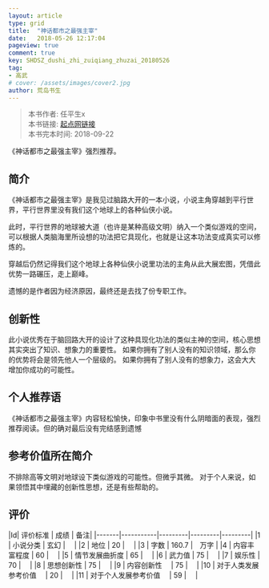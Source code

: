 ```yaml
---
layout: article
type: grid
title:  "神话都市之最强主宰"
date:   2018-05-26 12:17:04
pageview: true
comment: true
key: SHDSZ_dushi_zhi_zuiqiang_zhuzai_20180526
tag:
- 高武
# cover: /assets/images/cover2.jpg
author: 荒岛书生
---
```


> 本书作者:  任平生x  
> 本书链接:  [起点网链接](https://www.qidian.com.tw/books/1011075308)  
> 本书完本时间: 2018-09-22

《神话都市之最强主宰》强烈推荐。
<!---more--->

## 简介
《神话都市之最强主宰》是我见过脑路大开的一本小说，小说主角穿越到平行世界，平行世界里没有我们这个地球上的各种仙侠小说。

此时，平行世界的地球被大道（也许是某种高级文明）纳入一个类似游戏的空间，可以根据人类脑海里所设想的功法把它具现化，也就是让这本功法变成真实可以修炼的。

穿越后仍然记得我们这个地球上各种仙侠小说里功法的主角从此大展宏图，凭借此优势一路碾压，走上巅峰。

遗憾的是作者因为经济原因，最终还是去找了份专职工作。

## 创新性
此小说优秀在于脑回路大开的设计了这种具现化功法的类似主神的空间，核心思想其实突出了知识、想象力的重要性。
如果你拥有了别人没有的知识领域，那么你的优势将会是领先他人一个层级的。
如果你拥有了别人没有的想象力，这会大大增加你成功的可能性。

## 个人推荐语
《神话都市之最强主宰》内容轻松愉快，印象中书里没有什么阴暗面的表现，强烈推荐阅读。但的确对最后没有完结感到遗憾

## 参考价值所在简介
不排除高等文明对地球设下类似游戏的可能性。但微乎其微。
对于个人来说，如果领悟其中埋藏的创新性思想，还是有些帮助的。

## 评价

|Id| 评价标准   |  成绩 | 备注|
|-------|-----------|---------|---------|---------|
|1 | 小说分类        | 玄幻  |　 |
|2 | 地位            | 20  |　 |
|3 | 字数            | 160.7  |　万字 |
|4 | 内容丰富程度     | 60  |　 |
|5 | 情节发展曲折度    | 65  |　 |
|6 | 武力值          | 75  |　 |
|7 | 娱乐性           | 70  |　 |
|8 | 思想创新性       | 75  |　 |
|9 | 内容创新性　      | 75  |　 |
|10 | 对于人类发展参考价值　        | 20  |　 |
|11 | 对于个人发展参考价值　        | 59  |　 |

